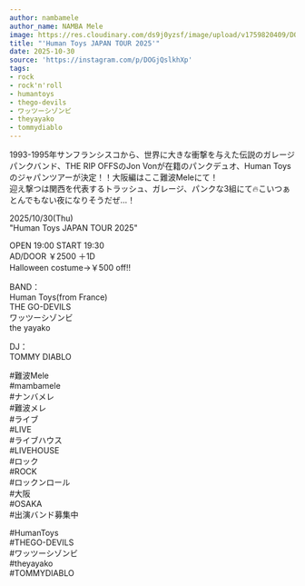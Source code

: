 ```yaml
---
author: nambamele
author_name: NAMBA Mele
image: https://res.cloudinary.com/ds9j0yzsf/image/upload/v1759820409/DOGjQslkhXp.jpg
title: "'Human Toys JAPAN TOUR 2025'"
date: 2025-10-30
source: 'https://instagram.com/p/DOGjQslkhXp'
tags:
- rock
- rock'n'roll
- humantoys
- thego-devils
- ワッツーシゾンビ
- theyayako
- tommydiablo
---
```

1993-1995年サンフランシスコから、世界に大きな衝撃を与えた伝説のガレージパンクバンド、THE RIP OFFSのJon Vonが在籍のパンクデュオ、Human Toysのジャパンツアーが決定！！大阪編はここ難波Meleにて！<br>
迎え撃つは関西を代表するトラッシュ、ガレージ、パンクな3組にて🔥こいつぁとんでもない夜になりそうだぜ…！

2025/10/30(Thu)<br>
"Human Toys JAPAN TOUR 2025"

OPEN 19:00 START 19:30<br>
AD/DOOR ￥2500 ＋1D<br>
Halloween costume→￥500 off!!

BAND：<br>
Human Toys(from France)<br>
THE GO-DEVILS<br>
ワッツーシゾンビ<br>
the yayako

DJ：<br>
TOMMY DIABLO

#難波Mele<br>
#mambamele<br>
#ナンバメレ<br>
#難波メレ<br>
#ライブ<br>
#LIVE<br>
#ライブハウス<br>
#LIVEHOUSE<br>
#ロック<br>
#ROCK<br>
#ロックンロール<br>
#大阪<br>
#OSAKA<br>
#出演バンド募集中

#HumanToys<br>
#THEGO-DEVILS<br>
#ワッツーシゾンビ<br>
#theyayako<br>
#TOMMYDIABLO